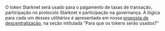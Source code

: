 O token Starknet será usado para o pagamento de taxas de transação, participação no protocolo Starknet e participação na governança. A lógica para cada um desses utilitários é apresentada em nossa [proposta de descentralização](https://medium.com/starkware/part-2-a-decentralization-and-governance-proposal-for-starknet-23e335645778), na seção intitulada “Para que os tokens serão usados?”